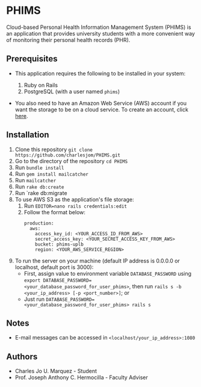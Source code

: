 # PHIMS
Cloud-based Personal Health Information Management System (PHIMS) is an application that provides university students with a more convenient way of monitoring their personal health records (PHR).

## Prerequisites
- This application requires the following to be installed in your system:
  1. Ruby on Rails
  2. PostgreSQL (with a user named `phims`)

- You also need to have an Amazon Web Service (AWS) account if you want the storage to be on a cloud service. To create an account, click [here](https://aws.amazon.com/premiumsupport/knowledge-center/create-and-activate-aws-account/).

## Installation
1. Clone this repository
  `git clone https://github.com/charlesjom/PHIMS.git`
2. Go to the directory of the repository
  `cd PHIMS`
3. Run `bundle install`
4. Run `gem install mailcatcher`
5. Run `mailcatcher`
6. Run `rake db:create`
6. Run `rake db:migrate
7. To use AWS S3 as the application's file storage:
   1. Run `EDITOR=nano rails credentials:edit`
   2. Follow the format below:
      ```
      production:
        aws:
          access_key_id: <YOUR_ACCESS_ID_FROM_AWS>
          secret_access_key: <YOUR_SECRET_ACCESS_KEY_FROM_AWS>
          bucket: phims-uplb
          region: <YOUR_AWS_SERVICE_REGION>
      ```
8. To run the server on your machine (default IP address is 0.0.0.0 or localhost, default port is 3000):
   - First, assign value to environment variable `DATABASE_PASSWORD` using `export DATABASE_PASSWORD=<your_database_password_for_user_phims>`, then run `rails s -b <your_ip_address> [-p <port_number>]`; or
   - Just run `DATABASE_PASSWORD=<your_database_password_for_user_phims> rails s` 
  
## Notes
* E-mail messages can be accessed in `<localhost/your_ip_address>:1080`

## Authors
* Charles Jo U. Marquez - Student
* Prof. Joseph Anthony C. Hermocilla - Faculty Adviser

